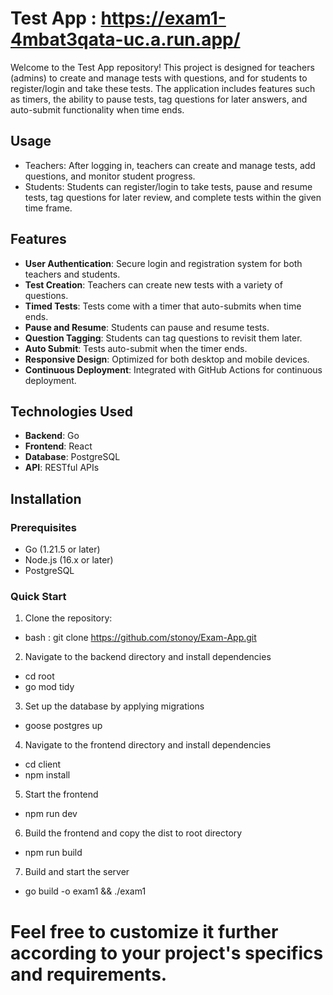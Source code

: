 # Test App : https://exam1-4mbat3qata-uc.a.run.app/

Welcome to the Test App repository! This project is designed for teachers (admins) to create and manage tests with questions, and for students to register/login and take these tests. The application includes features such as timers, the ability to pause tests, tag questions for later answers, and auto-submit functionality when time ends.

## Usage

- Teachers: After logging in, teachers can create and manage tests, add questions, and monitor student progress.
- Students: Students can register/login to take tests, pause and resume tests, tag questions for later review, and complete tests within the given time frame.

## Features

- **User Authentication**: Secure login and registration system for both teachers and students.
- **Test Creation**: Teachers can create new tests with a variety of questions.
- **Timed Tests**: Tests come with a timer that auto-submits when time ends.
- **Pause and Resume**: Students can pause and resume tests.
- **Question Tagging**: Students can tag questions to revisit them later.
- **Auto Submit**: Tests auto-submit when the timer ends.
- **Responsive Design**: Optimized for both desktop and mobile devices.
- **Continuous Deployment**: Integrated with GitHub Actions for continuous deployment.

## Technologies Used

- **Backend**: Go
- **Frontend**: React
- **Database**: PostgreSQL
- **API**: RESTful APIs

## Installation

### Prerequisites

- Go (1.21.5 or later)
- Node.js (16.x or later)
- PostgreSQL

### Quick Start

1. Clone the repository:

- bash : git clone https://github.com/stonoy/Exam-App.git

2. Navigate to the backend directory and install dependencies

- cd root
- go mod tidy

3. Set up the database by applying migrations
- goose postgres <database-connection-string> up

4. Navigate to the frontend directory and install dependencies

- cd client
- npm install

5. Start the frontend

- npm run dev

6. Build the frontend and copy the dist to root directory

- npm run build

7. Build and start the server

- go build -o exam1 && ./exam1

# Feel free to customize it further according to your project's specifics and requirements.
